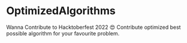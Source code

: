 # OptimizedAlgorithms
Wanna Contribute to Hacktoberfest 2022 😍 Contribute optimized best possible algorithm for your favourite problem.
